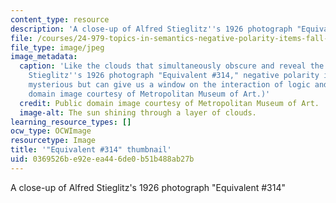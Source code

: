 ```yaml
---
content_type: resource
description: 'A close-up of Alfred Stieglitz''s 1926 photograph "Equivalent #314"'
file: /courses/24-979-topics-in-semantics-negative-polarity-items-fall-2018/0369526be92eea446de0b51b488ab27b_24-979f18-th.jpg
file_type: image/jpeg
image_metadata:
  caption: 'Like the clouds that simultaneously obscure and reveal the sun in Alfred
    Stieglitz''s 1926 photograph "Equivalent #314," negative polarity items may appear
    mysterious but can give us a window on the interaction of logic and grammar. (Public
    domain image courtesy of Metropolitan Museum of Art.)'
  credit: Public domain image courtesy of Metropolitan Museum of Art.
  image-alt: The sun shining through a layer of clouds.
learning_resource_types: []
ocw_type: OCWImage
resourcetype: Image
title: '"Equivalent #314" thumbnail'
uid: 0369526b-e92e-ea44-6de0-b51b488ab27b
---
```

A close-up of Alfred Stieglitz's 1926 photograph "Equivalent #314"

